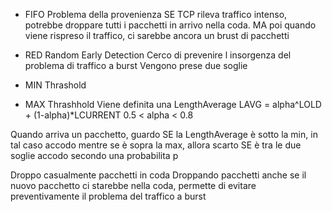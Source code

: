 - FIFO
Problema della provenienza
SE TCP rileva traffico intenso, potrebbe droppare tutti i pacchetti in arrivo nella coda.
MA poi quando viene rispreso il traffico, ci sarebbe ancora un brust di pacchetti 

- RED Random Early Detection
Cerco di prevenire l insorgenza del problema di traffico a burst
Vengono prese due soglie
- MIN Thrashold
- MAX Thrashhold
Viene definita una LengthAverage
LAVG = alpha^LOLD + (1-alpha)\*LCURRENT
0.5 < alpha < 0.8

Quando arriva un pacchetto, guardo SE la LengthAverage è sotto la min, in tal caso accodo mentre se è sopra la max, allora scarto
SE è tra le due soglie accodo secondo una probabilita p

Droppo casualmente pacchetti in coda
Droppando pacchetti anche se il nuovo pacchetto ci starebbe nella coda, permette di evitare preventivamente il problema del traffico a burst
